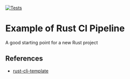 
[![Tests](https://github.com/kwabenakimia/github-actions-rust-example_v2/actions/workflows/tests.yml/badge.svg)](https://github.com/kwabenakimia/github-actions-rust-example_v2/actions/workflows/tests.yml)

# Example of Rust CI Pipeline 


A good starting point for a new Rust project

## References

* [rust-cli-template](https://github.com/kbknapp/rust-cli-template)
